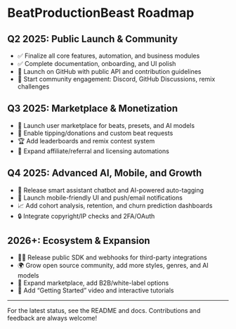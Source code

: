 # BeatProductionBeast Roadmap

## Q2 2025: Public Launch & Community
- ✅ Finalize all core features, automation, and business modules
- ✅ Complete documentation, onboarding, and UI polish
- 🚀 Launch on GitHub with public API and contribution guidelines
- 🚀 Start community engagement: Discord, GitHub Discussions, remix challenges

## Q3 2025: Marketplace & Monetization
- 🛒 Launch user marketplace for beats, presets, and AI models
- 💸 Enable tipping/donations and custom beat requests
- 🏆 Add leaderboards and remix contest system
- 🤝 Expand affiliate/referral and licensing automations

## Q4 2025: Advanced AI, Mobile, and Growth
- 🤖 Release smart assistant chatbot and AI-powered auto-tagging
- 📱 Launch mobile-friendly UI and push/email notifications
- 📈 Add cohort analysis, retention, and churn prediction dashboards
- 🔒 Integrate copyright/IP checks and 2FA/OAuth

## 2026+: Ecosystem & Expansion
- 🧑‍💻 Release public SDK and webhooks for third-party integrations
- 🌍 Grow open source community, add more styles, genres, and AI models
- 🏪 Expand marketplace, add B2B/white-label options
- 🎥 Add “Getting Started” video and interactive tutorials

---

For the latest status, see the README and docs. Contributions and feedback are always welcome!
